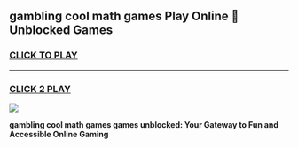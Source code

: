 
## gambling cool math games Play Online 👋 Unblocked Games
<h3>
<a href="https://news.freeplayer.one?title=gambling_cool_math_games&ref=17CMG">CLICK TO PLAY</a></h3>
<hr>

<h3>
<a href="https://news.freeplayer.one?title=gambling_cool_math_games&ref=17CMG">CLICK 2 PLAY</a>
  
</h3>

<a href="https://news.freeplayer.one?title=gambling_cool_math_games&ref=17CMG/"><img src="https://clearcache.store/games.png"></a>


**gambling cool math games games unblocked: Your Gateway to Fun and Accessible Online Gaming**
